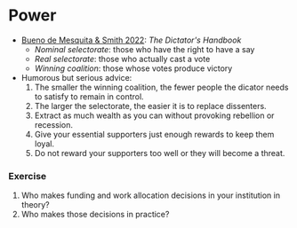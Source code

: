 # Power

-   [Bueno de Mesquita & Smith 2022](b:Bueno2022): *The Dictator's Handbook*
    -   *Nominal selectorate*: those who have the right to have a say
    -   *Real selectorate*: those who actually cast a vote
    -   *Winning coalition*: those whose votes produce victory
-   Humorous but serious advice:
    1.  The smaller the winning coalition, the fewer people the dicator needs to satisfy to remain in control.
    1.  The larger the selectorate, the easier it is to replace dissenters.
    1.  Extract as much wealth as you can without provoking rebellion or recession.
    1.  Give your essential supporters just enough rewards to keep them loyal.
    1.  Do not reward your supporters too well or they will become a threat.

<div class="exercise" markdown="1">

### Exercise

1.  Who makes funding and work allocation decisions in your institution in theory?
1.  Who makes those decisions in practice?

</div>
